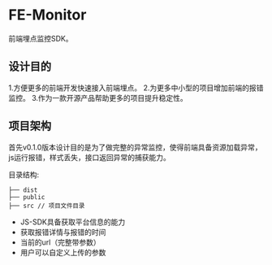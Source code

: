 # FE-Monitor

前端埋点监控SDK。

## 设计目的

1.方便更多的前端开发快速接入前端埋点。
2.为更多中小型的项目增加前端的报错监控。
3.作为一款开源产品帮助更多的项目提升稳定性。

## 项目架构

首先v0.1.0版本设计目的是为了做完整的异常监控，使得前端具备资源加载异常，js运行报错，样式丢失，接口返回异常的捕获能力。

目录结构:
```
├── dist
├── public
├── src // 项目文件目录
```

* JS-SDK具备获取平台信息的能力
* 获取报错详情与报错的时间
* 当前的url（完整带参数）
* 用户可以自定义上传的参数

